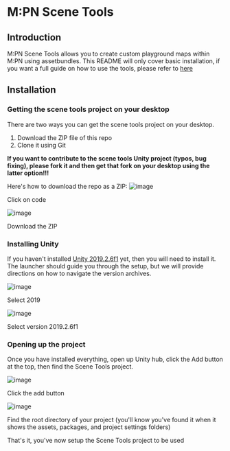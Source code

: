 # M:PN Scene Tools
## Introduction
M:PN Scene Tools allows you to create custom playground maps within M:PN using assetbundles. This README will only cover basic installation, if you want a full guide on how to use the tools, please refer to [here](https://docs.google.com/document/d/1-fchWz0-kYVMUwZcM1RIST8VmWlQ-SmjcuSe2qz9EJI)
## Installation
### Getting the scene tools project on your desktop
There are two ways you can get the scene tools project on your desktop.
1. Download the ZIP file of this repo
2. Clone it using Git

**If you want to contribute to the scene tools Unity project (typos, bug fixing), please fork it and then get that fork on your desktop using the latter option!!!**

Here's how to download the repo as a ZIP:
![image](https://github.com/user-attachments/assets/31ee9651-f0ad-4294-8cd8-6e756012274a)

Click on code

![image](https://github.com/user-attachments/assets/43477378-6c8a-4c17-9678-a8a62336aa52)

Download the ZIP
### Installing Unity
If you haven't installed [Unity 2019.2.6f1](https://unity.com/releases/editor/archive) yet, then you will need to install it. The launcher should guide you through the setup, but we will provide directions on how to navigate the version archives.

![image](https://github.com/user-attachments/assets/36c02abb-8c07-4f05-854b-20152e55d8cc)

Select 2019

![image](https://github.com/user-attachments/assets/a5385a00-9cb1-4fb5-9bbd-50713f230fcf)

Select version 2019.2.6f1

### Opening up the project
Once you have installed everything, open up Unity hub, click the Add button at the top, then find the Scene Tools project.

![image](https://github.com/user-attachments/assets/7bcf414d-3c43-4eb2-8798-9c9aaedc21a0)

Click the add button

![image](https://github.com/user-attachments/assets/c1db3395-5c3e-4605-b6f9-7c3be16ebdf1)

Find the root directory of your project (you'll know you've found it when it shows the assets, packages, and project settings folders)

That's it, you've now setup the Scene Tools project to be used
